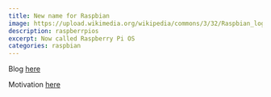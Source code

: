 ```yaml
---
title: New name for Raspbian
image: https://upload.wikimedia.org/wikipedia/commons/3/32/Raspbian_logo_without_text.jpg
description: raspberrpios
excerpt: Now called Raspberry Pi OS
categories: raspbian
---
```


Blog [here](https://www.raspberrypi.org/blog/a-new-raspbian-update/)

Motivation [here](https://www.raspberrypi.org/forums/viewtopic.php?f=66&t=275380&sid=179539de1c73f5b68018a82af57c2653)
